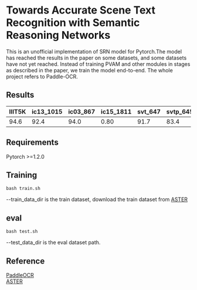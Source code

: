 # Towards Accurate Scene Text Recognition with Semantic Reasoning Networks
This is an unofficial implementation of SRN model for Pytorch.The model has reached the results in the paper on some datasets, and some datasets have not yet reached. Instead of training PVAM and other modules in stages as described in the paper, we train the model end-to-end. The whole project refers to Paddle-OCR.


## Results
|IIIT5K|ic13_1015|ic03_867|ic15_1811|svt_647|svtp_645|cute80_288|
|----|----|----|----|----|----|----|
|94.6|92.4|94.0|0.80|91.7|83.4|84.0|

## Requirements
Pytorch >=1.2.0


## Training

```shell
bash train.sh 
```
--train_data_dir is the train dataset, download the train dataset from [ASTER](https://github.com/ayumiymk/aster.pytorch)

## eval
```shell
bash test.sh
```
--test_data_dir is the eval dataset path.

## Reference
[PaddleOCR](https://github.com/PaddlePaddle/PaddleOCR)  
[ASTER](https://github.com/ayumiymk/aster.pytorch)






